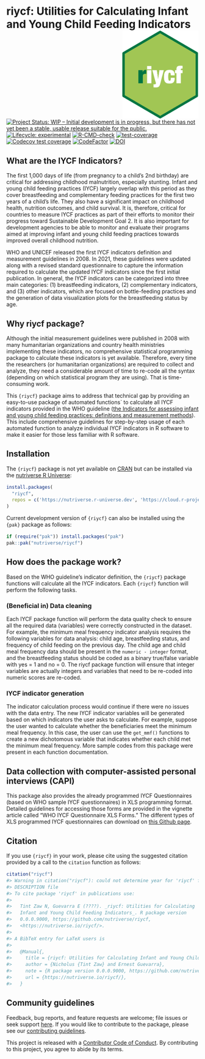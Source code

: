 
<!-- README.md is generated from README.Rmd. Please edit that file -->

# riycf: Utilities for Calculating Infant and Young Child Feeding Indicators <img src="man/figures/logo.png" width="200px" align="right" />

<!-- badges: start -->

[![Project Status: WIP – Initial development is in progress, but there
has not yet been a stable, usable release suitable for the
public.](https://www.repostatus.org/badges/latest/wip.svg)](https://www.repostatus.org/#wip)
[![Lifecycle:
experimental](https://img.shields.io/badge/lifecycle-experimental-orange.svg)](https://lifecycle.r-lib.org/articles/stages.html#experimental)
[![R-CMD-check](https://github.com/nutriverse/riycf/actions/workflows/R-CMD-check.yaml/badge.svg)](https://github.com/nutriverse/riycf/actions/workflows/R-CMD-check.yaml)
[![test-coverage](https://github.com/nutriverse/riycf/actions/workflows/test-coverage.yaml/badge.svg)](https://github.com/nutriverse/riycf/actions/workflows/test-coverage.yaml)
[![Codecov test
coverage](https://codecov.io/gh/nutriverse/riycf/branch/main/graph/badge.svg)](https://app.codecov.io/gh/nutriverse/riycf?branch=main)
[![CodeFactor](https://www.codefactor.io/repository/github/nutriverse/riycf/badge)](https://www.codefactor.io/repository/github/nutriverse/riycf)
[![DOI](https://zenodo.org/badge/410309510.svg)](https://zenodo.org/badge/latestdoi/410309510)
<!-- badges: end -->

## What are the IYCF Indicators?

The first 1,000 days of life (from pregnancy to a child’s 2nd birthday)
are critical for addressing childhood malnutrition, especially stunting.
Infant and young child feeding practices (IYCF) largely overlap with
this period as they cover breastfeeding and complementary feeding
practices for the first two years of a child’s life. They also have a
significant impact on childhood health, nutrition outcomes, and child
survival. It is, therefore, critical for countries to measure IYCF
practices as part of their efforts to monitor their progress toward
Sustainable Development Goal 2. It is also important for development
agencies to be able to monitor and evaluate their programs aimed at
improving infant and young child feeding practices towards improved
overall childhood nutrition.

WHO and UNICEF released the first IYCF indicators definition and
measurement guidelines in 2008. In 2021, these guidelines were updated
along with a revised standard questionnaire to capture the information
required to calculate the updated IYCF indicators since the first
initial publication. In general, the IYCF indicators can be categorized
into three main categories: (1) breastfeeding indicators, (2)
complementary indicators, and (3) other indicators, which are focused on
bottle-feeding practices and the generation of data visualization plots
for the breastfeeding status by age.

## Why riycf package?

Although the initial measurement guidelines were published in 2008 with
many humanitarian organizations and country health ministries
implementing these indicators, no comprehensive statistical programming
package to calculate these indicators is yet available. Therefore, every
time the researchers (or humanitarian organizations) are required to
collect and analyze, they need a considerable amount of time to re-code
all the syntax (depending on which statistical program they are using).
That is time-consuming work.

This `{riycf}` package aims to address that technical gap by providing
an easy-to-use package of automated functions\` to calculate all IYCF
indicators provided in the WHO guideline ([the Indicators for assessing
infant and young child feeding practices: definitions and measurement
methods](https://www.who.int/publications/i/item/9789240018389)). This
include comprehensive guidelines for step-by-step usage of each
automated function to analyze individual IYCF indicators in R software
to make it easier for those less familiar with R software.

## Installation

The `{riycf}` package is not yet available on
[CRAN](https://cran.r-project.org) but can be installed via the
[nutriverse R Universe](https://nutriverse.r-universe.dev):

``` r
install.packages(
  "riycf",
  repos = c('https://nutriverse.r-universe.dev', 'https://cloud.r-project.org')
)
```

Current development version of `{riycf}` can also be installed using the
`{pak}` package as follows:

``` r
if (require("pak")) install.packages("pak")
pak::pak("nutriverse/riycf")
```

## How does the package work?

Based on the WHO guideline’s indicator definition, the `{riycf}` package
functions will calculate all the IYCF indicators. Each `{riycf}`
function will perform the following tasks.

### (Beneficial in) Data cleaning

Each IYCF package function will perform the data quality check to ensure
all the required data (variables) were correctly constructed in the
dataset. For example, the minimum meal frequency indicator analysis
requires the following variables for data analysis: child age,
breastfeeding status, and frequency of child feeding on the previous
day. The child age and child meal frequency data should be present in
the `numeric - integer` format, and the breastfeeding status should be
coded as a binary true/false variable with yes = 1 and no = 0. The riycf
package function will ensure that integer variables are actually
integers and variables that need to be re-coded into numeric scores are
re-coded.

### IYCF indicator generation

The indicator calculation process would continue if there were no issues
with the data entry. The new IYCF indicator variables will be generated
based on which indicators the user asks to calculate. For example,
suppose the user wanted to calculate whether the beneficiaries meet the
minimum meal frequency. In this case, the user can use the `get_mmf()`
functions to create a new dichotomous variable that indicates whether
each child met the minimum meal frequency. More sample codes from this
package were present in each function documentation.

## Data collection with computer-assisted personal interviews (CAPI)

This package also provides the already programmed IYCF Questionnaires
(based on WHO sample IYCF questionnaires) in XLS programming format.
Detailed guidelines for accessing those forms are provided in the
vignette article called “WHO IYCF Questionnaire XLS Forms.” The
different types of XLS programmed IYCF questionnaires can download on
[this Github page](https://github.com/nicholustintzaw/iycf_xls_forms).

## Citation

If you use `{riycf}` in your work, please cite using the suggested
citation provided by a call to the `citation` function as follows:

``` r
citation("riycf")
#> Warning in citation("riycf"): could not determine year for 'riycf' from package
#> DESCRIPTION file
#> To cite package 'riycf' in publications use:
#> 
#>   Tint Zaw N, Guevarra E (????). _riycf: Utilities for Calculating
#>   Infant and Young Child Feeding Indicators_. R package version
#>   0.0.0.9000, https://github.com/nutriverse/riycf,
#>   <https://nutriverse.io/riycf/>.
#> 
#> A BibTeX entry for LaTeX users is
#> 
#>   @Manual{,
#>     title = {riycf: Utilities for Calculating Infant and Young Child Feeding Indicators},
#>     author = {Nicholus {Tint Zaw} and Ernest Guevarra},
#>     note = {R package version 0.0.0.9000, https://github.com/nutriverse/riycf},
#>     url = {https://nutriverse.io/riycf/},
#>   }
```

## Community guidelines

Feedback, bug reports, and feature requests are welcome; file issues or
seek support [here](https://github.com/nutriverse/riycf/issues). If you
would like to contribute to the package, please see our [contributing
guidelines](https://nutriverse.io/riycf/CONTRIBUTING.html).

This project is released with a [Contributor Code of
Conduct](https://nutriverse.io/riycf/CODE_OF_CONDUCT.html). By
contributing to this project, you agree to abide by its terms.
